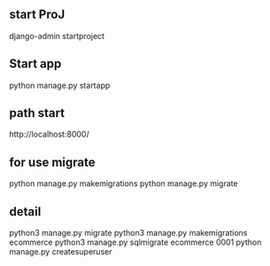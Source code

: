 ## start ProJ
django-admin startproject <nameProJ>

## Start app
python manage.py startapp <yourApp>

## path start
http://localhost:8000/

## for use migrate
python manage.py makemigrations
python manage.py migrate

## detail
python3 manage.py migrate
python3 manage.py makemigrations ecommerce
python3 manage.py sqlmigrate ecommerce 0001
python manage.py createsuperuser
